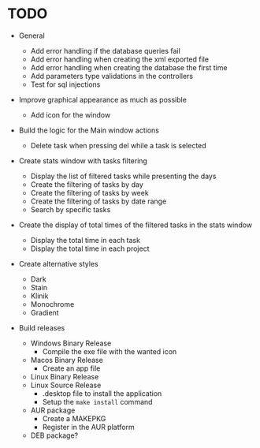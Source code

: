 # TODO

* General
    + Add error handling if the database queries fail
    + Add error handling when creating the xml exported file
    + Add error handling when creating the database the first time
    + Add parameters type validations in the controllers
    + Test for sql injections

* Improve graphical appearance as much as possible
    + Add icon for the window

* Build the logic for the Main window actions
    + Delete task when pressing del while a task is selected

* Create stats window with tasks filtering
    + Display the list of filtered tasks while presenting the days
    + Create the filtering of tasks by day
    + Create the filtering of tasks by week
    + Create the filtering of tasks by date range
    + Search by specific tasks

* Create the display of total times of the filtered tasks in the stats window
    + Display the total time in each task
    + Display the total time in each project

* Create alternative styles
    + Dark
    + Stain
    + Klinik
    + Monochrome
    + Gradient

* Build releases
    + Windows Binary Release
        - Compile the exe file with the wanted icon
    + Macos Binary Release
        - Create an app file
    + Linux Binary Release
    + Linux Source Release
        - .desktop file to install the application
        - Setup the `make install` command
    + AUR package
        - Create a MAKEPKG
        - Register in the AUR platform
    + DEB package?
